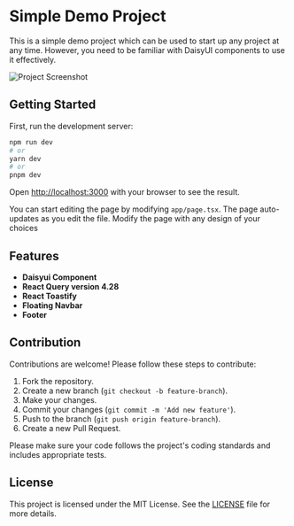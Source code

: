 # Simple Demo Project

This is a simple demo project which can be used to start up any project at any time. However, you need to be familiar with DaisyUI components to use it effectively.

![Project Screenshot](path/to/your/image.png)  <!-- Placeholder for image -->

## Getting Started

First, run the development server:

```bash
npm run dev
# or
yarn dev
# or
pnpm dev
```

Open [http://localhost:3000](http://localhost:3000) with your browser to see the result.

You can start editing the page by modifying `app/page.tsx`. The page auto-updates as you edit the file. Modify the page with any design of your choices


## Features

- **Daisyui Component**
- **React Query version 4.28**
- **React Toastify**
- **Floating Navbar**
- **Footer**

## Contribution

Contributions are welcome! Please follow these steps to contribute:

1. Fork the repository.
2. Create a new branch (`git checkout -b feature-branch`).
3. Make your changes.
4. Commit your changes (`git commit -m 'Add new feature'`).
5. Push to the branch (`git push origin feature-branch`).
6. Create a new Pull Request.

Please make sure your code follows the project's coding standards and includes appropriate tests.

## License

This project is licensed under the MIT License. See the [LICENSE](LICENSE) file for more details.
